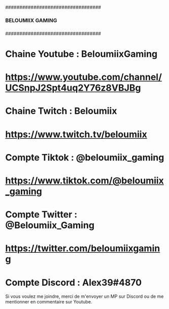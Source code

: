 ##################################
###                            ###
###      BELOUMIIX GAMING      ###
###                            ###
##################################

# Chaine Youtube : BeloumiixGaming 
# https://www.youtube.com/channel/UCSnpJ2Spt4uq2Y76z8VBJBg

# Chaine Twitch : Beloumiix 
# https://www.twitch.tv/beloumiix

# Compte Tiktok : @beloumiix_gaming 
# https://www.tiktok.com/@beloumiix_gaming

# Compte Twitter : @Beloumiix_Gaming 
# https://twitter.com/beloumiixgaming

# Compte Discord : Alex39#4870 

Si vous voulez me joindre, merci de m'envoyer un MP sur Discord ou de me mentionner en commentaire sur Youtube.
